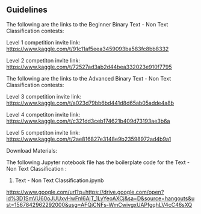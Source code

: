 ## Guidelines 

The following are the links to the Beginner Binary Text - Non Text Classification contests:

Level 1 competition invite link: https://www.kaggle.com/t/91c11af5eea3459093ba583fc8bb8332

Level 2 competiton invite link: https://www.kaggle.com/t/72527ad3ab2d44bea332023e910f7795


The following are the links to the Advanced Binary Text - Non Text Classification contests:

Level 3 competition invite link: https://www.kaggle.com/t/a023d79bb6bd441d8d65ab05adde4a8b

Level 4 competiton invite link: https://www.kaggle.com/t/c321dd3ceb174621b409d73193ae3b6a

Level 5 competiton invite link: https://www.kaggle.com/t/2ae816827e3148e9b23598972ad4b9a1


Download Materials:

The following Jupyter notebook file has the boilerplate code for the Text - Non Text Classification :

1) Text - Non Text Classification.ipynb

https://www.google.com/url?q=https://drive.google.com/open?id%3D1SmVU60oJUUxvHwFnl6AjT_1LyYeoAXCj&sa=D&source=hangouts&ust=1567842962292000&usg=AFQjCNFs-WmCwivgxUAPfgqhLV4cC46sXQ